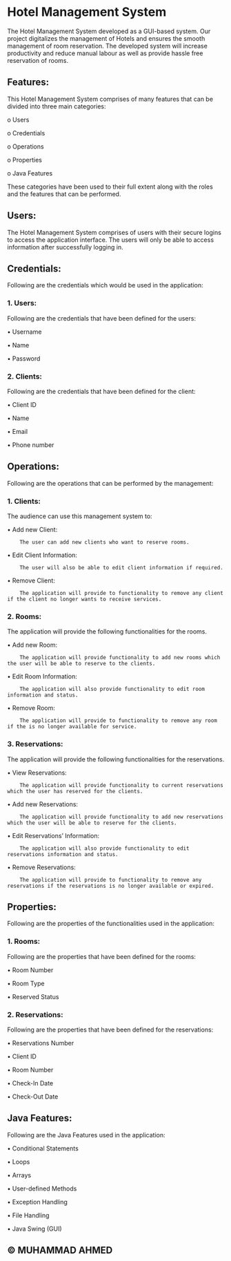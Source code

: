 <h1>Hotel Management System</h1>
The Hotel Management System developed as a GUI-based system. Our project digitalizes the management of Hotels and ensures the smooth management of room reservation. The developed system will increase productivity and reduce manual labour as well as provide hassle free reservation of rooms. 

<h2>Features:</h2>
This Hotel Management System comprises of many features that can be divided into three main categories:

o	Users

o	Credentials

o	Operations

o	Properties

o	Java Features

These categories have been used to their full extent along with the roles and the features that can be performed.
<h2>Users:</h2>
The Hotel Management System comprises of users with their secure logins to access the application interface. The users will only be able to access information after successfully logging in.

<h2>Credentials:</h2>
Following are the credentials which would be used in the application:

<h3>1.	Users:</h3>
Following are the credentials that have been defined for the users:

•	Username

•	Name

•	Password


<h3>2.	Clients:</h3>
Following are the credentials that have been defined for the client:

•	Client ID

•	Name

•	Email

•	Phone number

<h2>Operations:</h2>
Following are the operations that can be performed by the management:

<h3>1.	Clients:</h3>

The audience can use this management system to:

•	Add new Client:

        The user can add new clients who want to reserve rooms.

•	Edit Client Information:

        The user will also be able to edit client information if required.

•	Remove Client:

        The application will provide to functionality to remove any client if the client no longer wants to receive services.

<h3>2.	Rooms:</h3>

The application will provide the following functionalities for the rooms.

•	Add new Room:

        The application will provide functionality to add new rooms which the user will be able to reserve to the clients.

•	Edit Room Information:

        The application will also provide functionality to edit room information and status.

•	Remove Room:

        The application will provide to functionality to remove any room if the is no longer available for service.

<h3>3.	Reservations:</h3>

The application will provide the following functionalities for the reservations.

•	View Reservations:

        The application will provide functionality to current reservations which the user has reserved for the clients.

•	Add new Reservations:

        The application will provide functionality to add new reservations which the user will be able to reserve for the clients.

•	Edit Reservations’ Information:

        The application will also provide functionality to edit reservations information and status.

•	Remove Reservations:

        The application will provide to functionality to remove any reservations if the reservations is no longer available or expired.

<h2>Properties:</h2>
Following are the properties of the functionalities used in the application:

<h3>1.	Rooms:</h3>

Following are the properties that have been defined for the rooms:

•	Room Number	

•	Room Type

•	Reserved Status

<h3>2.	Reservations:</h3>

Following are the properties that have been defined for the reservations:

•	Reservations Number	

•	Client ID

•	Room Number

•	Check-In Date

•	Check-Out Date

<h2>Java Features:</h2>
Following are the Java Features used in the application:

•	Conditional Statements

•	Loops

•	Arrays

•	User-defined Methods

•	Exception Handling

•	File Handling

•	Java Swing (GUI)

<h2> &copy; MUHAMMAD AHMED</h2>
